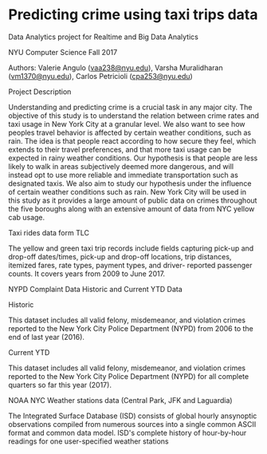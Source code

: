 # Predicting crime using taxi trips data
Data Analytics project for Realtime and Big Data Analytics

NYU Computer Science Fall 2017

Authors:
Valerie Angulo (vaa238@nyu.edu),
Varsha Muralidharan (vm1370@nyu.edu),
Carlos Petricioli (cpa253@nyu.edu)

Project Description

Understanding and predicting crime is a crucial task in any major city. The objective of this study is to understand the relation between crime rates and taxi usage in New York City at a granular level. We also want to see how peoples travel behavior is affected by certain weather conditions, such as rain. The idea is that people react according to how secure they feel, which extends to their travel preferences, and that more taxi usage can be expected in rainy weather conditions. Our hypothesis is that people are less likely to walk in areas subjectively deemed more dangerous, and will instead opt to use more reliable and immediate transportation such as designated taxis. We also aim to study our hypothesis under the influence of certain weather conditions such as rain. New York City will be used in this study as it provides a large amount of public data on crimes throughout the five boroughs along with an extensive amount of data from NYC yellow cab usage.

Taxi rides data form TLC

The yellow and green taxi trip records include fields capturing pick-up and drop-off dates/times, pick-up and drop-off locations, trip distances, itemized fares, rate types, payment types, and driver- reported passenger counts. It covers years from 2009 to June 2017.


NYPD Complaint Data Historic and Current YTD Data

Historic

This dataset includes all valid felony, misdemeanor, and violation crimes reported to the New York City Police Department (NYPD) from 2006 to the end of last year (2016).

Current YTD

This dataset includes all valid felony, misdemeanor, and violation crimes reported to the New York City Police Department (NYPD) for all complete quarters so far this year (2017).


NOAA NYC Weather stations data (Central Park, JFK and Laguardia)

The Integrated Surface Database (ISD) consists of global hourly ansynoptic observations compiled from numerous sources into a single common ASCII format and common data model. ISD's complete history of hour-by-hour readings for one user-specified weather stations
